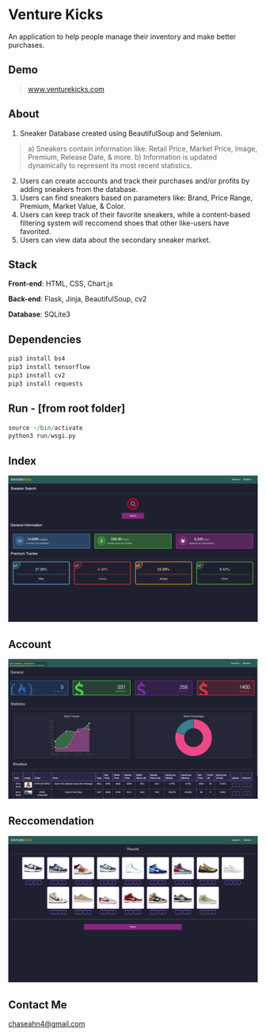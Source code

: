 # Venture Kicks
An application to help people manage their inventory and make better purchases. 

## Demo
> www.venturekicks.com

## About
1. Sneaker Database created using BeautifulSoup and Selenium.
>a) Sneakers contain information like: Retail Price, Market Price, Image, Premium, Release Date, & more.
>b) Information is updated dynamically to represent its most recent statistics. 
2. Users can create accounts and track their purchases and/or profits by adding sneakers from the database. 
3. Users can find sneakers based on parameters like: Brand, Price Range, Premium, Market Value, & Color. 
4. Users can keep track of their favorite sneakers, while a content-based filtering system will reccomend shoes that other  like-users have favorited. 
5. Users can view data about the secondary sneaker market. 

## Stack
**Front-end**: HTML, CSS, Chart.js

**Back-end**: Flask, Jinja, BeautifulSoup, cv2

**Database**: SQLite3

## Dependencies
```python
pip3 install bs4
pip3 install tensorflow
pip3 install cv2
pip3 install requests
```

## Run - [from root folder]
```python
source ~/bin/activate
python3 run/wsgi.py
```

## Index
![](images/index.png)

## Account
![](images/_account.png)

## Reccomendation
![](images/finder.png)

## Contact Me
chaseahn4@gmail.com